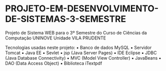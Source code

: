 # PROJETO-EM-DESENVOLVIMENTO-DE-SISTEMAS-3-SEMESTRE
Projeto de Sistema WEB para o 3º Semestre do Curso de Ciências da Computação UNINOVE Unidade VILA PRUDENTE

Tecnologias usadas neste projeto:
▪️ Banco de dados MySQL
▪️ Servidor Tomcat
▪️ Java EE
▪️ Sevlet
▪️ jsp (Java Server Pages)
▪️ IDE Eclipse
▪️ JDBC (Java Database Connectivity)
▪️ MVC (Model View Controller)
▪️ JavaBeans
▪️ DAO (Data Access Object)
▪️ Biblioteca iTextpdf
